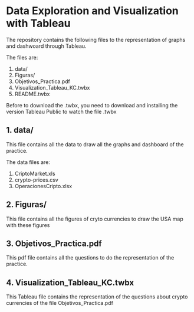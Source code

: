 # Data Exploration and Visualization with Tableau

The repository contains the following files to the representation of graphs and dashwoard through Tableau.

The files are:
  1. data/
  2. Figuras/
  3. Objetivos_Practica.pdf
  4. Visualization_Tableau_KC.twbx
  5. README.twbx

Before to download the .twbx, you need to download and installing the version Tableau Public to watch the file .twbx

## 1. data/

This file contains all the data to draw all the graphs and dashboard of the practice.

The data files are:
  1. CriptoMarket.xls
  2. crypto-prices.csv
  3. OperacionesCripto.xlsx

## 2. Figuras/

This file contains all the figures of cryto currencies to draw the USA map with these figures

## 3. Objetivos_Practica.pdf

This pdf file contains all the questions to do the representation of the practice.

## 4. Visualization_Tableau_KC.twbx

This Tableau file contains the representation of the questions about crypto currencies of the file Objetivos_Practica.pdf


